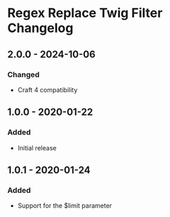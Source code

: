 # Regex Replace Twig Filter Changelog

## 2.0.0 - 2024-10-06
### Changed
- Craft 4 compatibility

## 1.0.0 - 2020-01-22
### Added
- Initial release

## 1.0.1 - 2020-01-24
### Added
- Support for the $limit parameter